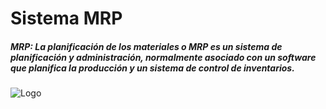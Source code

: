 # Sistema MRP
##### MRP: La planificación de los materiales o MRP es un sistema de planificación y administración, normalmente asociado con un software que planifica la producción y un sistema de control de inventarios.

![Logo](https://ibb.co/7ntQBw4 "Logo")

